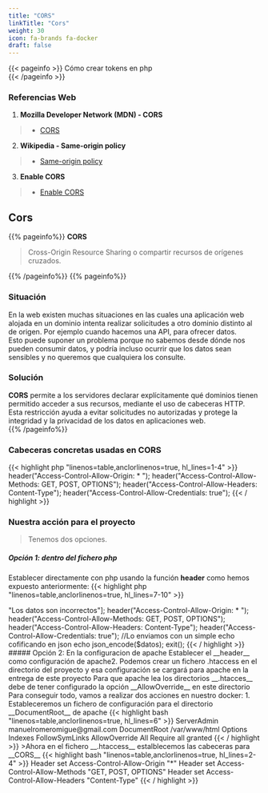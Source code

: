 ```yaml
---
title: "CORS"
linkTitle: "Cors"
weight: 30
icon: fa-brands fa-docker
draft: false
---
```



{{< pageinfo >}}
Cómo crear tokens en php  
{{< /pageinfo >}}
### Referencias Web
1. **Mozilla Developer Network (MDN) - CORS**
  > - [CORS](https://developer.mozilla.org/en-US/docs/Web/HTTP/CORS)

2. **Wikipedia - Same-origin policy**
  > - [Same-origin policy](https://en.wikipedia.org/wiki/Same-origin_policy)

3. **Enable CORS**
  > - [Enable CORS](https://enable-cors.org/)



## Cors
{{% pageinfo%}}
  __CORS__ 
> Cross-Origin Resource Sharing o compartir recursos de orígenes cruzados.
 
{{% /pageinfo%}}
{{% pageinfo%}}

 
### Situación
En la web existen muchas situaciones en las cuales una aplicación web alojada en un dominio intenta realizar solicitudes a otro dominio distinto al de origen. Por ejemplo cuando hacemos una API, para ofrecer datos.   
Esto puede suponer un problema porque no sabemos desde dónde nos pueden consumir datos, y podría incluso ocurrir que los datos sean sensibles y no queremos que cualquiera los consulte.     
### Solución
__CORS__ permite a los servidores declarar explícitamente qué dominios tienen permitido acceder a sus recursos, mediante el uso de cabeceras HTTP. Esta restricción ayuda a evitar solicitudes no autorizadas y protege la integridad y la privacidad de los datos en aplicaciones web.    
{{% /pageinfo%}}
### Cabeceras concretas usadas en CORS
{{< highlight php "linenos=table,anclorlinenos=true, hl_lines=1-4" >}}
header("Access-Control-Allow-Origin: * ");
header("Access-Control-Allow-Methods: GET, POST, OPTIONS");
header("Access-Control-Allow-Headers: Content-Type");
header("Access-Control-Allow-Credentials: true");
{{< / highlight >}}
### Nuestra acción para el proyecto
>Tenemos dos opciones.     

##### Opción 1: dentro del fichero php    
Establecer directamente con php usando la función __header__ como hemos expuesto anteriormente:
{{< highlight php "linenos=table,anclorlinenos=true, hl_lines=7-10" >}}
<?php
//código donde queremos enviar una respuesta a otro dominio
 ......
  //Preparamos la información que queremos enviar
  $datos = ["msj"=>"Los datos son incorrectos"];

  header("Access-Control-Allow-Origin: * ");
  header("Access-Control-Allow-Methods: GET, POST, OPTIONS");
  header("Access-Control-Allow-Headers: Content-Type");
  header("Access-Control-Allow-Credentials: true");

  //Lo enviamos con un simple echo cofificando en json
  echo json_encode($datos);
  exit();
{{< / highlight >}}



##### Opción 2: En la configuracion de apache  

Establecer el __header__ como configuración de apache2.      
Podemos crear un fichero .htaccess en el directorio del proyecto y esa configuración se cargará para apache en la entrega de este proyecto       
Para que apache lea los directorios __.htacces__ debe de tener configurado la opción __AllowOverride__ en este directorio   
Para conseguir todo, vamos a realizar dos acciones en nuestro docker:    1. Estableceremos un fichero de configuración para el directorio __DocumentRoot__ de apache
{{< highlight bash "linenos=table,anclorlinenos=true, hl_lines=6" >}}
<VirtualHost *:80>
    ServerAdmin manuelromeromigue@gmail.com
    DocumentRoot /var/www/html
      <Directory /var/www/html>
        Options Indexes FollowSymLinks
        AllowOverride All
        Require all granted
    </Directory>
</VirtualHost>
{{< / highlight >}}

>Ahora en el fichero __.htaccess__ estalblecemos las cabeceras para __CORS__

{{< highlight bash "linenos=table,anclorlinenos=true, hl_lines=2-4" >}}
<IfModule mod_headers.c>
    Header set Access-Control-Allow-Origin "*"
    Header set Access-Control-Allow-Methods "GET, POST, OPTIONS"
    Header set Access-Control-Allow-Headers "Content-Type"
</IfModule>
{{< / highlight >}}








